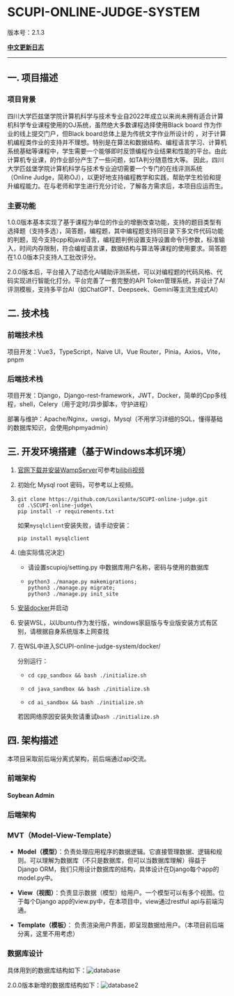 # SCUPI-ONLINE-JUDGE-SYSTEM

版本号：2.1.3

**[中文更新日志](./CHANGELOG.zh-CN.md)**

---

## 一. 项目描述

### 项目背景

四川大学匹兹堡学院计算机科学与技术专业自2022年成立以来尚未拥有适合计算机科学专业课程使用的OJ系统，虽然绝大多数课程选择使用Black board 作为作业的线上提交门户，但Black board总体上是为传统文字作业所设计的 ，对于计算机编程类作业的支持并不理想。特别是在算法和数据结构、编程语言学习、计算机系统基础等课程中，学生需要一个能够即时反馈编程作业结果和性能的平台。由此计算机专业课，的作业部分产生了一些问题，如TA判分随意性大等。 因此，四川大学匹兹堡学院计算机科学与技术专业迫切需要一个专门的在线评测系统（Online Judge，简称OJ），以更好地支持编程教学和实践，帮助学生检验和提升编程能力。在与老师和学生进行充分讨论，了解各方需求后，本项目应运而生。

### 主要功能

1.0.0版本基本实现了基于课程为单位的作业的增删改查功能，支持的题目类型有选择题（支持多选），简答题，编程题，其中编程题支持同目录下多文件代码功能的判题，现今支持cpp和java语言，编程题判例设置支持设置命令行参数，标准输入，时间内存限制，符合编程语言课，数据结构与算法等课程的使用要求。简答题在1.0.0版本只支持人工批改评分。

2.0.0版本后，平台接入了动态化AI辅助评测系统，可以对编程题的代码风格、代码实现进行智能化打分。平台完善了一套完整的API Token管理系统，并设计了AI评测模板，支持多平台AI（如ChatGPT、Deepseek、Gemini等主流生成式AI）

## 二. 技术栈

### 前端技术栈

项目开发：Vue3，TypeScript，Naive UI，Vue Router，Pinia，Axios，Vite，pnpm

### 后端技术栈

项目开发：Django，Django-rest-framework，JWT，Docker，简单的Cpp多线程，shell，Celery（用于定时/异步脚本，守护进程）

部署与维护：Apache/Nginx，uwsgi，Mysql（不用学习详细的SQL，懂得基础的数据库知识，会使用phpmyadmin）

## 三. 开发环境搭建（基于Windows本机环境）

1. [官网下载并安装WampServer](https://www.wampserver.com/en/)可参考[bilibili视频](https://www.bilibili.com/video/BV1gJ411x7WT/?spm_id_from=333.337.search-card.all.click&vd_source=3ea11c6471f4ecd3b36df28586aea0fa)

2. 初始化 Mysql root 密码，可参考以上视频。

3. ```shell
   git clone https://github.com/Loxilante/SCUPI-online-judge.git
   cd .\SCUPI-online-judge\
   pip install -r requirements.txt
   ```

   如果`mysqlclient`安装失败，请手动安装：
   
   ```
   pip install mysqlclient
   ```
   
4. (由实际情况决定)

   * 请设置scupioj/setting.py 中数据库用户名称，密码与使用的数据库

   * ```shell
     python3 ./manage.py makemigrations; 
     python3 ./manage.py migrate;
     python3 ./manage.py init_site
     ```

5. [安装docker](https://www.docker.com/products/docker-desktop/)并启动

6. 安装WSL，以Ubuntu作为发行版，windows家庭版与专业版安装方式有区别，请根据自身系统版本上网查找

7. 在WSL中进入SCUPI-online-judge-system/docker/

   分别运行：

   - ```shell
     cd cpp_sandbox && bash ./initialize.sh 
     ```

   - ```shell 
     cd java_sandbox && bash ./initialize.sh
     ```
     
   - ```shell
     cd ai_sandbox && bash ./initialize.sh
     ```

   若因网络原因安装失败请重试```bash ./initialize.sh```

## 四. 架构描述

本项目采取前后端分离式架构，前后端通过api交流。

### 前端架构

#### Soybean Admin

### 后端架构

### MVT（Model-View-Template）

- **Model（模型）**：负责处理应用程序的数据逻辑。它直接管理数据、逻辑和规则。可以理解为数据库（不只是数据库，但可以当数据库理解）得益于Django ORM，我们只用设计数据库的结构，具体设计在Django每个app的model.py中。

- **View（视图）**：负责显示数据（模型）给用户。一个模型可以有多个视图。位于每个Django app的view.py中，在本项目中，view通过restful api与前端沟通。

- **Template（模板）**： 负责渲染用户界面，即呈现数据给用户。（本项目前后端分离，这里不用考虑）

  

### 数据库设计

具体用到的数据库结构如下：![database](./backend/media/images/database.png)

2.0.0版本新增的数据库结构如下：![database2](./backend/media/images/database2.png)
